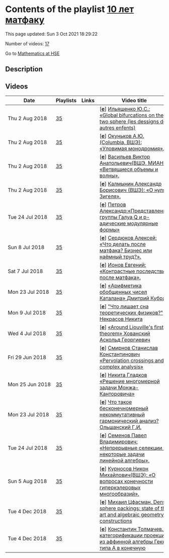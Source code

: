 # Contents of the playlist [10 лет матфаку](https://www.youtube.com/playlist?list=PLq3E5oubNNoArfx27FgD-X24ENC2JKeoT)

This page updated: Sun 3 Oct 2021 18:29:22

Number of videos: [17](#videos)

Go to [Mathematics at HSE](../README.md)

## Description



## Videos

|Date|Playlists|Links|Video title|
|---|---|---|---|
| Thu&nbsp;2&nbsp;Aug&nbsp;2018 | [35](../playlists/35 "10 лет матфаку") |  | [[**e**](https://studio.youtube.com/video/zNb-ubvIjTw/edit "Edit")] [Ильяшенко Ю.С.: «Global bifurcations on the two sphere (les dessigns des autres enfents)](https://www.youtube.com/watch?v=zNb-ubvIjTw&list=PLq3E5oubNNoArfx27FgD-X24ENC2JKeoT) |
| Thu&nbsp;2&nbsp;Aug&nbsp;2018 | [35](../playlists/35 "10 лет матфаку") |  | [[**e**](https://studio.youtube.com/video/0wA4u3oaNi4/edit "Edit")] [Окуньков А.Ю. (Columbia, ВШЭ): «Уловимая монодромия».](https://www.youtube.com/watch?v=0wA4u3oaNi4&list=PLq3E5oubNNoArfx27FgD-X24ENC2JKeoT) |
| Thu&nbsp;2&nbsp;Aug&nbsp;2018 | [35](../playlists/35 "10 лет матфаку") |  | [[**e**](https://studio.youtube.com/video/TsGaChhRNBI/edit "Edit")] [Васильев Виктор Анатольевич(ВШЭ, МИАН):  «Ветвящиеся объемы и волны».](https://www.youtube.com/watch?v=TsGaChhRNBI&list=PLq3E5oubNNoArfx27FgD-X24ENC2JKeoT) |
| Thu&nbsp;2&nbsp;Aug&nbsp;2018 | [35](../playlists/35 "10 лет матфаку") |  | [[**e**](https://studio.youtube.com/video/OkfxjSvMkrA/edit "Edit")] [Калмынин Александр Борисович (ВШЭ):  «О нулях Зигеля».](https://www.youtube.com/watch?v=OkfxjSvMkrA&list=PLq3E5oubNNoArfx27FgD-X24ENC2JKeoT) |
| Tue&nbsp;24&nbsp;Jul&nbsp;2018 | [35](../playlists/35 "10 лет матфаку") |  | [[**e**](https://studio.youtube.com/video/7jWILSUtx10/edit "Edit")] [Петров Александр:«Представления группы Галуа Q и p-адические модулярные формы»](https://www.youtube.com/watch?v=7jWILSUtx10&list=PLq3E5oubNNoArfx27FgD-X24ENC2JKeoT) |
| Sun&nbsp;8&nbsp;Jul&nbsp;2018 | [35](../playlists/35 "10 лет матфаку") |  | [[**e**](https://studio.youtube.com/video/nn6fmlxluhY/edit "Edit")] [Сердюков Алексей:  «Что делать после матфака? Бизнес или наёмный труд?».](https://www.youtube.com/watch?v=nn6fmlxluhY&list=PLq3E5oubNNoArfx27FgD-X24ENC2JKeoT) |
| Sat&nbsp;7&nbsp;Jul&nbsp;2018 | [35](../playlists/35 "10 лет матфаку") |  | [[**e**](https://studio.youtube.com/video/A81zPRWbcEM/edit "Edit")] [Ионов Евгений:  «Контрастные последствия после матфака».](https://www.youtube.com/watch?v=A81zPRWbcEM&list=PLq3E5oubNNoArfx27FgD-X24ENC2JKeoT) |
| Mon&nbsp;23&nbsp;Jul&nbsp;2018 | [35](../playlists/35 "10 лет матфаку") |  | [[**e**](https://studio.youtube.com/video/-x4kPp0dh5I/edit "Edit")] [«Арифметика обобщенных чисел Каталана» Дмитрий Кубрак](https://www.youtube.com/watch?v=-x4kPp0dh5I&list=PLq3E5oubNNoArfx27FgD-X24ENC2JKeoT) |
| Mon&nbsp;9&nbsp;Jul&nbsp;2018 | [35](../playlists/35 "10 лет матфаку") |  | [[**e**](https://studio.youtube.com/video/NoJC5qRziMw/edit "Edit")] [&#34;Что лишает сна теоретических физиков?&#34; Некрасов Никита](https://www.youtube.com/watch?v=NoJC5qRziMw&list=PLq3E5oubNNoArfx27FgD-X24ENC2JKeoT) |
| Wed&nbsp;4&nbsp;Jul&nbsp;2018 | [35](../playlists/35 "10 лет матфаку") |  | [[**e**](https://studio.youtube.com/video/3vynkYWMoJM/edit "Edit")] [«Around Liouville's first theorem» Хованский Аскольд Георгиевич](https://www.youtube.com/watch?v=3vynkYWMoJM&list=PLq3E5oubNNoArfx27FgD-X24ENC2JKeoT) |
| Fri&nbsp;29&nbsp;Jun&nbsp;2018 | [35](../playlists/35 "10 лет матфаку") |  | [[**e**](https://studio.youtube.com/video/gTMPU-Mw1-M/edit "Edit")] [Смирнов Станислав Константинович «Pervolation crossings and complex analysis»](https://www.youtube.com/watch?v=gTMPU-Mw1-M&list=PLq3E5oubNNoArfx27FgD-X24ENC2JKeoT) |
| Mon&nbsp;25&nbsp;Jun&nbsp;2018 | [35](../playlists/35 "10 лет матфаку") |  | [[**e**](https://studio.youtube.com/video/AafAWtr12EY/edit "Edit")] [Никита Гладков «Решение многомерной задачи Монжа-Канторовича»](https://www.youtube.com/watch?v=AafAWtr12EY&list=PLq3E5oubNNoArfx27FgD-X24ENC2JKeoT) |
| Mon&nbsp;23&nbsp;Jul&nbsp;2018 | [35](../playlists/35 "10 лет матфаку") |  | [[**e**](https://studio.youtube.com/video/S2WLEzpYXLg/edit "Edit")] [Что такое бесконечномерный некоммутативный гармонический анализ?  Ольшанский Г.И.](https://www.youtube.com/watch?v=S2WLEzpYXLg&list=PLq3E5oubNNoArfx27FgD-X24ENC2JKeoT) |
| Tue&nbsp;24&nbsp;Jul&nbsp;2018 | [35](../playlists/35 "10 лет матфаку") |  | [[**e**](https://studio.youtube.com/video/KeKn9LpUGbk/edit "Edit")] [Семенов Павел Владимирович: «Непрерывные селекции и некоторые задачи линейной алгебры».](https://www.youtube.com/watch?v=KeKn9LpUGbk&list=PLq3E5oubNNoArfx27FgD-X24ENC2JKeoT) |
| Sun&nbsp;5&nbsp;Aug&nbsp;2018 | [35](../playlists/35 "10 лет матфаку") |  | [[**e**](https://studio.youtube.com/video/O29Gfo-CG-I/edit "Edit")] [Курносов Никон Михайлович(ВШЭ): «О вопросах конечности гиперкэлеровых многообразий».](https://www.youtube.com/watch?v=O29Gfo-CG-I&list=PLq3E5oubNNoArfx27FgD-X24ENC2JKeoT) |
| Tue&nbsp;4&nbsp;Dec&nbsp;2018 | [35](../playlists/35 "10 лет матфаку") |  | [[**e**](https://studio.youtube.com/video/9cMmQ3rYUS4/edit "Edit")] [Михаил Цфасман, Dense sphere packings: state of the art and algebraic geometry constructions](https://www.youtube.com/watch?v=9cMmQ3rYUS4&list=PLq3E5oubNNoArfx27FgD-X24ENC2JKeoT "How dense can we pack equal spheres in the Euclidean space R^N? The question looks natural and is treated by humanity at least since the end of 16th century. The first four hundred years of research gave us the answers only in dimensions 1, 2, and 3. Quite recently, the answers for N = 8 and N = 24 – that we always presumed to be true – were proved by an elegant technique using modular forms [1], [2].&#013;If we restrict ourselves to the easier situation when the centers of the spheres form a lattice (an additive subgroup of R^N) the answer is known for N from 1 to 8, and, of course, for N = 24. Not too much either. . .&#013;We have to ask easier questions. Can we bound the density and how? Which constructions give us packings that, if not being the best, are however dense enough? Number fields and curves over&#013;finite fields provide lovely constructions [3]. To find out their densities we need to know a lot about our algebraic geometry objects. In particular, we study their zeta-functions.&#013;As usual, when we do not know the answer for a given N we try to look at what happens when N −→ ∞. This time we need to understand the asymptotic behaviour of zeta-functions when the genus tends to ∞, cf. [4], [5], [6], [7].&#013;My dream is a nice theory of limit objects such as projective limits of curves or infinite extensions of Q, as yet we are very far from it.&#013;Another great challenge is to construct lattice sphere packings that are denser that those given by a random construction (so-called Minkowski bound)") |
| Tue&nbsp;4&nbsp;Dec&nbsp;2018 | [35](../playlists/35 "10 лет матфаку") |  | [[**e**](https://studio.youtube.com/video/68FFQzZBJc0/edit "Edit")] [Константин Толмачев. К категорификации проекции из аффинной алгебры Гекке типа А в конечную](https://www.youtube.com/watch?v=68FFQzZBJc0&list=PLq3E5oubNNoArfx27FgD-X24ENC2JKeoT "Работы Безрукавникова по геометрическому соответствию Ленглендса и работы Горского, Негуца, Расмуссена, и Обломкова, Розанского по гомологиям узлов указывают на существование категорной версии некоторого естественного гомоморфизма из аффинной алгебры Гекке типа  в конечную. В частности, этот гомоморфизм переводит генераторы решетки внутри аффинной алгебры в элементы Юциса-Мёрфи. Я расскажу о частичных результатах в направлении его категорификации, в контексте известных геометрических категорификаций алгебр Гекке. Некоторые из этих результатов получены совместно с Р. Безрукавниковым") |
